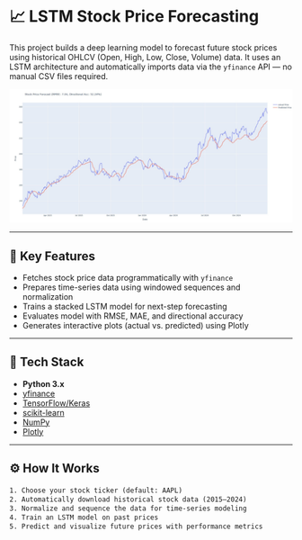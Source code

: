 # 📈 LSTM Stock Price Forecasting

This project builds a deep learning model to forecast future stock prices using historical OHLCV (Open, High, Low, Close, Volume) data. It uses an LSTM architecture and automatically imports data via the `yfinance` API — no manual CSV files required.

![LSTM Forecasting Plot](plot.jpg) 

---

## 🚀 Key Features

- Fetches stock price data programmatically with `yfinance`
- Prepares time-series data using windowed sequences and normalization
- Trains a stacked LSTM model for next-step forecasting
- Evaluates model with RMSE, MAE, and directional accuracy
- Generates interactive plots (actual vs. predicted) using Plotly

---

## 🧰 Tech Stack

- **Python 3.x**
- [yfinance](https://pypi.org/project/yfinance/)
- [TensorFlow/Keras](https://www.tensorflow.org/)
- [scikit-learn](https://scikit-learn.org/)
- [NumPy](https://numpy.org/)
- [Plotly](https://plotly.com/python/)

---

## ⚙️ How It Works

```text
1. Choose your stock ticker (default: AAPL)
2. Automatically download historical stock data (2015–2024)
3. Normalize and sequence the data for time-series modeling
4. Train an LSTM model on past prices
5. Predict and visualize future prices with performance metrics
